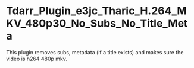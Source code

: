 # Tdarr_Plugin_e3jc_Tharic_H.264_MKV_480p30_No_Subs_No_Title_Meta
This plugin removes subs, metadata (if a title exists) and makes sure the video is h264 480p mkv.
